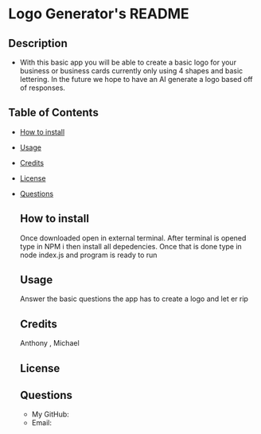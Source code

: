 # Logo Generator's README
   
  ## Description
  - With this basic app you will be able to create a basic logo for your business or business cards currently  only using 4 shapes and basic lettering. In the future we hope to have an AI generate a logo based off of responses.
  
  ## Table of Contents
  - [How to install](#how-to-install)
- [Usage](#usage)
- [Credits](#credits)
- [License](#license)
- [Questions](#questions)
  
  ## How to install 
  Once downloaded open in external terminal. After terminal is opened type in NPM i then install all depedencies. Once that is done type in node index.js and program is ready to run
  
  ## Usage
  Answer the basic questions the app has to create a logo and let er rip
  
  ## Credits
  Anthony , Michael
  
  ## License
  
  
  ## Questions
  - My GitHub: 
  - Email: 
  
  